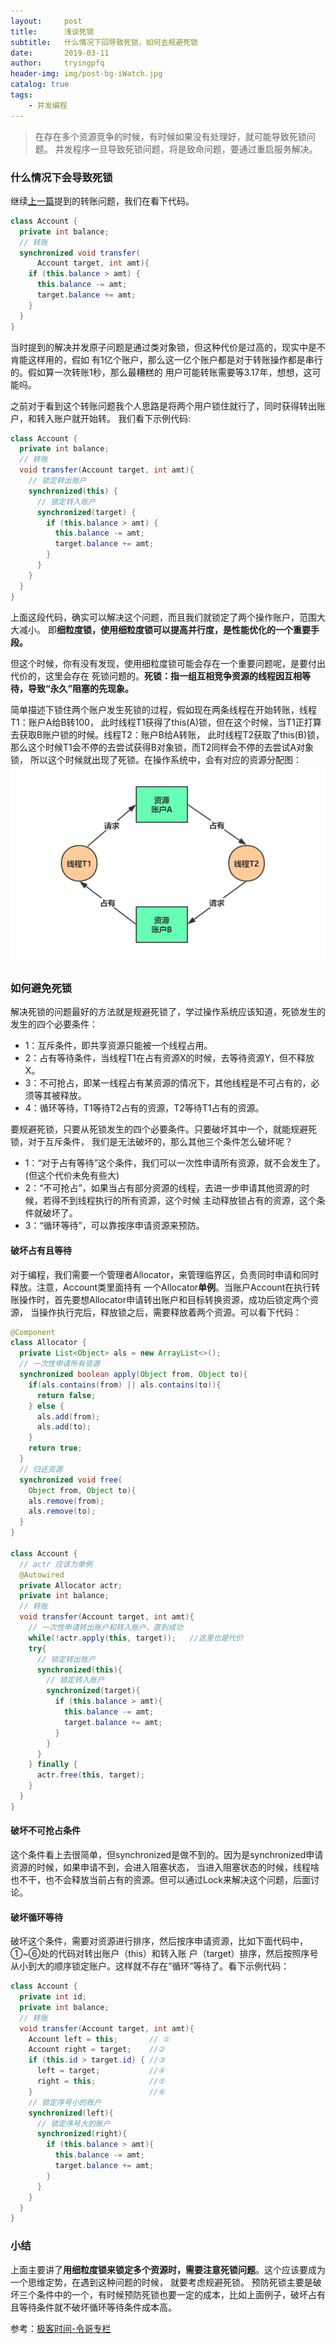```yaml
---
layout:     post
title:      浅谈死锁
subtitle:   什么情况下回导致死锁，如何去规避死锁
date:       2019-03-11
author:     tryingpfq
header-img: img/post-bg-iWatch.jpg
catalog: true
tags:
    - 并发编程
---
```


> 在存在多个资源竞争的时候，有时候如果没有处理好，就可能导致死锁问题。
并发程序一旦导致死锁问题，将是致命问题，要通过重启服务解决。

### 什么情况下会导致死锁
继续[上一篇]()提到的转账问题，我们在看下代码。
```java
class Account {
  private int balance;
  // 转账
  synchronized void transfer(
      Account target, int amt){
    if (this.balance > amt) {
      this.balance -= amt;
      target.balance += amt;
    }
  }
}
```
当时提到的解决并发原子问题是通过类对象锁，但这种代价是过高的，现实中是不肯能这样用的，假如
有1亿个账户，那么这一亿个账户都是对于转账操作都是串行的。假如算一次转账1秒，那么最糟糕的
用户可能转账需要等3.17年，想想，这可能吗。

之前对于看到这个转账问题我个人思路是将两个用户锁住就行了，同时获得转出账户，和转入账户就开始转。
我们看下示例代码:

```java
class Account {
  private int balance;
  // 转账
  void transfer(Account target, int amt){
    // 锁定转出账户
    synchronized(this) {              
      // 锁定转入账户
      synchronized(target) {           
        if (this.balance > amt) {
          this.balance -= amt;
          target.balance += amt;
        }
      }
    }
  } 
}

```

上面这段代码，确实可以解决这个问题，而且我们就锁定了两个操作账户，范围大大减小。
即**细粒度锁，使用细粒度锁可以提高并行度，是性能优化的一个重要手段。**

但这个时候，你有没有发现，使用细粒度锁可能会存在一个重要问题呢，是要付出代价的，这里会存在
死锁问题的。**死锁：指一组互相竞争资源的线程因互相等待，导致“永久”阻塞的先现象。**

简单描述下锁住两个账户发生死锁的过程，假如现在两条线程在开始转账，线程T1：账户A给B转100，
此时线程T1获得了this(A)锁，但在这个时候，当T1正打算去获取B账户锁的时候。线程T2：账户B给A转账，
此时线程T2获取了this(B)锁，那么这个时候T1会不停的去尝试获得B对象锁，而T2同样会不停的去尝试A对象锁，
所以这个时候就出现了死锁。在操作系统中，会有对应的资源分配图：
![](https://github.com/tryingpfq/tryingpfq.github.io/blob/master/picture/bg-deadlock1.png?raw=true)

### 如何避免死锁
解决死锁的问题最好的方法就是规避死锁了，学过操作系统应该知道，死锁发生的发生的四个必要条件：
* 1：互斥条件，即共享资源只能被一个线程占用。
* 2：占有等待条件，当线程T1在占有资源X的时候，去等待资源Y，但不释放X。
* 3：不可抢占，即某一线程占有某资源的情况下，其他线程是不可占有的，必须等其被释放。
* 4：循环等待，T1等待T2占有的资源，T2等待T1占有的资源。

要规避死锁，只要从死锁发生的四个必要条件。只要破坏其中一个，就能规避死锁，对于互斥条件，
我们是无法破坏的，那么其他三个条件怎么破坏呢？
* 1：“对于占有等待”这个条件，我们可以一次性申请所有资源，就不会发生了。(但这个代价未免有些大)
* 2：“不可抢占”，如果当占有部分资源的线程，去进一步申请其他资源的时候，若得不到线程执行的所有资源，这个时候
主动释放锁占有的资源，这个条件就破坏了。
* 3：“循环等待”，可以靠按序申请资源来预防。

#### 破坏占有且等待
对于编程，我们需要一个管理者Allocator，来管理临界区，负责同时申请和同时释放。注意，Account类里面持有
一个Allocator**单例**。当账户Account在执行转账操作时，首先要想Allocator申请转出账户和目标转换资源，成功后锁定两个资源，
当操作执行完后，释放锁之后，需要释放着两个资源。可以看下代码：
```java
@Component
class Allocator {
  private List<Object> als = new ArrayList<>();
  // 一次性申请所有资源
  synchronized boolean apply(Object from, Object to){
    if(als.contains(from) || als.contains(to)){
      return false;  
    } else {
      als.add(from);
      als.add(to);  
    }
    return true;
  }
  // 归还资源
  synchronized void free(
    Object from, Object to){
    als.remove(from);
    als.remove(to);
  }
}

class Account {
  // actr 应该为单例
  @Autowired
  private Allocator actr;
  private int balance;
  // 转账
  void transfer(Account target, int amt){
    // 一次性申请转出账户和转入账户，直到成功
    while(!actr.apply(this, target));   //这里也是代价
    try{
      // 锁定转出账户
      synchronized(this){              
        // 锁定转入账户
        synchronized(target){           
          if (this.balance > amt){
            this.balance -= amt;
            target.balance += amt;
          }
        }
      }
    } finally {
      actr.free(this, target);
    }
  } 
}

```
#### 破坏不可抢占条件
这个条件看上去很简单，但synchronized是做不到的。因为是synchronized申请资源的时候，如果申请不到，会进入阻塞状态，
当进入阻塞状态的时候，线程啥也不干，也不会释放当前占有的资源。但可以通过Lock来解决这个问题，后面讨论。

#### 破坏循环等待
破坏这个条件，需要对资源进行排序，然后按序申请资源，比如下面代码中，①~⑥处的代码对转出账户（this）和转入账
户（target）排序，然后按照序号从小到大的顺序锁定账户。这样就不存在“循环”等待了。看下示例代码：

```java
class Account {
  private int id;
  private int balance;
  // 转账
  void transfer(Account target, int amt){
    Account left = this;       // ①
    Account right = target;    //②
    if (this.id > target.id) { //③
      left = target;           //④
      right = this;            //⑤
    }                          //⑥
    // 锁定序号小的账户
    synchronized(left){
      // 锁定序号大的账户
      synchronized(right){ 
        if (this.balance > amt){
          this.balance -= amt;
          target.balance += amt;
        }
      }
    }
  } 
}

```

### 小结
上面主要讲了**用细粒度锁来锁定多个资源时，需要注意死锁问题**。这个应该要成为一个思维定势，在遇到这种问题的时候，
就要考虑规避死锁。
预防死锁主要是破坏三个条件中的一个，有时候预防死锁也要一定的成本，比如上面例子，破坏占有且等待条件就不破坏循环等待条件成本高。


参考：[极客时间-令哥专栏](https://time.geekbang.org/column/article/0?cid=159)


